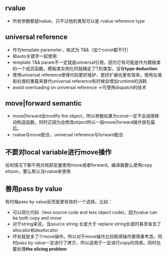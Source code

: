 ## rvalue

- 所有参数都是lvalue，只不过他的类型可以是 rvalue reference type



## universal reference

- 作为template parameter，格式为 T&&（加个const都不行）
- 和auto关键字一起使用
- template T&& param不一定就是universal引用，因为它有可能是作为模板类的一个成员函数，模板类实例化时就确定了T的类型，没有**type deduction**
- 使用universal reference使得代码更好维护、更好扩展也更有效率。使用左值和右值的重载来替代universal reference有时候会增加runtime的消耗
- avoid overloading on universal reference  ->可使用dispatch的技术

## move|forward semantic

- move|forward会modify the object，所以参数如果为const一定不会调用移动构造函数。同时正因为会修改object所以一般move|forward操作放在最后。
- rvalue与move配合，universal reference与forward配合



## 不要对local variable进行move操作

任何情况下都不用对局部变量使用move或者forward。编译器要么使用copy elision，要么默认当rvalue来使用

## 善用pass by value

有时候pass by value反而是更有效的一个选择。比如：

- 可以简化代码（less source code and less object code)，因为value can be both copy and move
- 对于string来说，当source string 长度大于 replace string长度时甚至省去了allocator和deallocator
- 坏处就是多了个move操作。所以对于move操作比较耗得操作要慎重考虑。同时pass by value一定进行了拷贝，所以适用于一定进行copy的场景。同时也要处理**the slicing problem**